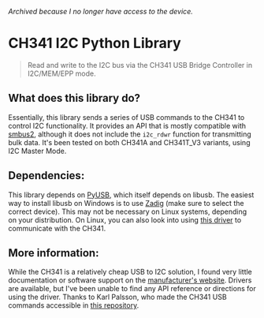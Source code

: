 *Archived because I no longer have access to the device.*

# CH341 I2C Python Library

> Read and write to the I2C bus via the CH341 USB Bridge Controller in I2C/MEM/EPP mode.

## What does this library do?
Essentially, this library sends a series of USB commands to the CH341 to control I2C functionality. It provides an API that is mostly compatible with [smbus2](https://pypi.org/project/smbus2/), although it does not include the `i2c_rdwr` function for transmitting bulk data. It's been tested on both CH341A and CH341T_V3 variants, using I2C Master Mode. 

## Dependencies:
This library depends on [PyUSB](https://pypi.org/project/pyusb/), which itself depends on libusb. The easiest way to install libusb on Windows is to use [Zadig](https://zadig.akeo.ie/) (make sure to select the correct device). This may not be necessary on Linux systems, depending on your distribution. On Linux, you can also look into using [this driver](https://github.com/gschorcht/i2c-ch341-usb) to communicate with the CH341.

## More information:
While the CH341 is a relatively cheap USB to I2C solution, I found very little documentation or software support on the [manufacturer's website](http://www.wch-ic.com/products/CH341.html). Drivers are available, but I've been unable to find any API reference or directions for using the driver. Thanks to Karl Palsson, who made the CH341 USB commands accessible in [this repository](https://github.com/karlp/ch341-py2c). 
